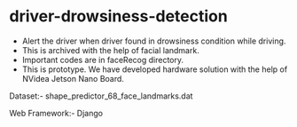 # driver-drowsiness-detection

- Alert the driver when driver found in drowsiness condition while driving.
- This is archived with the help of facial landmark.
- Important codes are in faceRecog directory.
- This is prototype. We have developed hardware solution with the help of NVidea Jetson Nano Board.

Dataset:- shape_predictor_68_face_landmarks.dat

Web Framework:- Django

